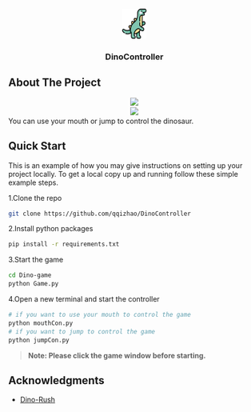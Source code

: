 <!-- PROJECT LOGO -->
<br />
<div align="center">
  <img src="src/logo.png" alt="logo" width="50" height="60">

<h3 align="center">DinoController</h3>

</div>


<!-- ABOUT THE PROJECT -->
## About The Project
<!-- 使用markdown的video标签来插入视频 -->
<div align="center">
<img src="src/demo1.gif" width="600" ></img>
</div>
<div align="center">
<img src="src/demo2.gif" width="600" ></img>
</div>
You can use your mouth or jump to control the dinosaur.


## Quick Start

This is an example of how you may give instructions on setting up your project locally.
To get a local copy up and running follow these simple example steps.


1.Clone the repo
```bash
git clone https://github.com/qqizhao/DinoController
```

2.Install python packages
```bash
pip install -r requirements.txt
```

3.Start the game
```bash
cd Dino-game  
python Game.py
```

4.Open a new terminal and start the controller
```bash
# if you want to use your mouth to control the game
python mouthCon.py  
# if you want to jump to control the game
python jumpCon.py
```
> **Note: Please click the game window before starting.**



<!-- ACKNOWLEDGMENTS -->
## Acknowledgments

* [Dino-Rush](https://github.com/SlenderData/Dino-Rush)

